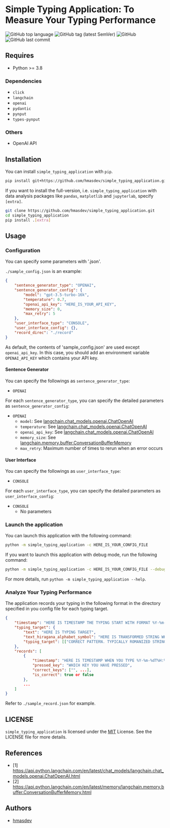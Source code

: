 # Simple Typing Application: To Measure Your Typing Performance

![GitHub top language](https://img.shields.io/github/languages/top/hmasdev/simple_typing_application)
![GitHub tag (latest SemVer)](https://img.shields.io/github/v/tag/hmasdev/simple_typing_application?sort=semver)
![GitHub](https://img.shields.io/github/license/hmasdev/simple_typing_application)
![GitHub last commit](https://img.shields.io/github/last-commit/hmasdev/simple_typing_application)

## Requires

- Python >= 3.8

### Dependencies

- `click`
- `langchain`
- `openai`
- `pydantic`
- `pynput`
- `types-pynput`

### Others

- OpenAI API

## Installation

You can install `simple_typing_application` with `pip`.

```bash
pip install git+https://github.com/hmasdev/simple_typing_application.git
```

If you want to install the full-version, i.e. `simple_typing_application` with data analysis packages like `pandas`, `matplotlib` and `jupyterlab`, specify `[extra]`.

```bash
git clone https://github.com/hmasdev/simple_typing_application.git
cd simple_typing_application
pip install .[extra]
```

## Usage

### Configuration

You can specify some parameters with '.json'.

`./sample_config.json` is an example:

```json
{
    "sentence_generator_type": "OPENAI",
    "sentence_generator_config": {
        "model": "gpt-3.5-turbo-16k",
        "temperature": 0.7,
        "openai_api_key": "HERE_IS_YOUR_API_KEY",
        "memory_size": 0,
        "max_retry": 5
    },
    "user_interface_type": "CONSOLE",
    "user_interface_config": {},
    "record_direc": "./record"
}
```

As default, the contents of 'sample_config.json' are used except `openai_api_key`.
In this case, you should add an environment variable `OPENAI_API_KEY` which contains your API key.

#### Sentence Generator

You can specify the followings as `sentence_generator_type`:

- `OPENAI`

For each `sentence_generator_type`, you can specify the detailed parameters as `sentence_generator_config`:

- `OPENAI`
  - `model`: See [langchain.chat_models.openai.ChatOpenAI](#langchain.chat_models.openai.ChatOpenAI)
  - `temperature`: See [langchain.chat_models.openai.ChatOpenAI](#langchain.chat_models.openai.ChatOpenAI)
  - `openai_api_key`: See [langchain.chat_models.openai.ChatOpenAI](#langchain.chat_models.openai.ChatOpenAI)
  - `memory_size`: See [langchain.memory.buffer.ConversationBufferMemory](#langchain.memory.buffer.ConversationBufferMemory)
  - `max_retry`: Maximum number of times to rerun when an error occurs

#### User Interface

You can specify the followings as `user_interface_type`:

- `CONSOLE`

For each `user_interface_type`, you can specify the detailed parameters as `user_interface_config`:

- `CONSOLE`
  - No parameters

### Launch the application

You can launch this application with the following command:

```bash
python -m simple_typing_application -c HERE_IS_YOUR_CONFIG_FILE
```

If you want to launch this application with debug mode, run the following command:

```bash
python -m simple_typing_application -c HERE_IS_YOUR_CONFIG_FILE --debug
```

For more details, run `python -m simple_typing_application --help`.

### Analyze Your Typing Performance

The application records your typing in the following format in the directory specified in you config file for each typing target.

```json
{
    "timestamp": "HERE IS TIMESTAMP THE TYPING START WITH FORMAT %Y-%m-%dT%H:%M:%S.%f",
    "typing_target": {
        "text": "HERE IS TYPING TARGET",
        "text_hiragana_alphabet_symbol": "HERE IS TRANSFORMED STRING WHICH CONTAINS ONLY HIRAGANA, ALPHABET AND SYMBOLS",
        "typing_target": [["CORRECT PATTERN. TYPICALLY ROMANIZED STRING", ...], ...]
    },
    "records": [
        {
            "timestamp": "HERE IS TIMESTAMP WHEN YOU TYPE %Y-%m-%dT%H:%M:%S.%f",
            "pressed_key": "WHICH KEY YOU HAVE PRESSED",
            "correct_keys": ["", ...],
            "is_correct": true or false
        },
        ...
    ]
}
```

Refer to `./sample_record.json` for example.

## LICENSE

`simple_typing_application` is licensed under the [MIT](./LICENSE) License. See the LICENSE file for more details.

## References

- [1] <a id="langchain.chat_models.openai.ChatOpenAI"></a> https://api.python.langchain.com/en/latest/chat_models/langchain.chat_models.openai.ChatOpenAI.html
- [2] <a id="langchain.memory.buffer.ConversationBufferMemory"></a> https://api.python.langchain.com/en/latest/memory/langchain.memory.buffer.ConversationBufferMemory.html

## Authors

- [hmasdev](https://github.com/hmasdev)
